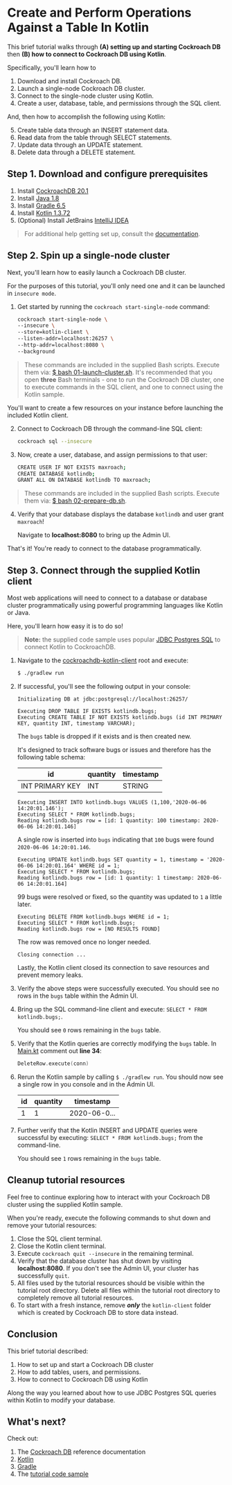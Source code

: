 # Create and Perform Operations Against a Table In Kotlin

This brief tutorial walks through **(A) setting up and starting Cockroach DB** then **(B) how to connect to Cockroach DB using Kotlin**.

Specifically, you'll learn how to

1. Download and install Cockroach DB.
1. Launch a single-node Cockroach DB cluster.
1. Connect to the single-node cluster using Kotlin.
1. Create a user, database, table, and permissions through the SQL client.

And, then how to accomplish the following using Kotlin:

5. Create table data through an INSERT statement data.
1. Read data from the table through SELECT statements.
1. Update data through an UPDATE statement.
1. Delete data through a DELETE statement.

## Step 1. Download and configure prerequisites

1. Install [CockroachDB 20.1](https://www.cockroachlabs.com/docs/stable/install-cockroachdb-mac.html)
1. Install [Java 1.8](https://www.oracle.com/java/technologies/javase-jre8-downloads.html)
1. Install [Gradle 6.5](https://gradle.org/)
1. Install [Kotlin 1.3.72](https://kotlinlang.org/)
1. (Optional) Install JetBrains [IntelliJ IDEA](https://kotlinlang.org/docs/tutorials/getting-started.html)

> For additional help getting set up, consult the [documentation](https://www.cockroachlabs.com/docs/stable/).


## Step 2. Spin up a single-node cluster

Next, you'll learn how to easily launch a Cockroach DB cluster. 

For the purposes of this tutorial, you'll only need one and it can be launched in `insecure mode`.

1. Get started by running the `cockroach start-single-node` command:

    ```bash
    cockroach start-single-node \
    --insecure \
    --store=kotlin-client \
    --listen-addr=localhost:26257 \
    --http-addr=localhost:8080 \
    --background
    ```

> These commands are included in the supplied Bash scripts. Execute them via: [$ bash 01-launch-cluster.sh](./01-launch-cluster.sh).
> It's recommended that you open **three** Bash terminals - one to run the Cockroach DB cluster, one to execute commands in the SQL client, and one to connect using the Kotlin sample.

You'll want to create a few resources on your instance before launching the included Kotlin client.

2. Connect to Cockroach DB through the command-line SQL client:

    ```bash
    cockroach sql --insecure
    ```

3. Now, create a user, database, and assign permissions to that user:

    ```bash
    CREATE USER IF NOT EXISTS maxroach; 
    CREATE DATABASE kotlindb;
    GRANT ALL ON DATABASE kotlindb TO maxroach;
    ```

> These commands are included in the supplied Bash scripts. Execute them via: [$ bash 02-prepare-db.sh](./02-prepare-db.sh).

4. Verify that your database displays the database `kotlindb` and user grant `maxroach`!

    Navigate to **localhost:8080** to bring up the Admin UI.

That's it! You're ready to connect to the database programmatically.

## Step 3. Connect through the supplied Kotlin client

Most web applications will need to connect to a database or database cluster programmatically using powerful programming languages like Kotlin or Java.

Here, you'll learn how easy it is to do so!

> **Note:** the supplied code sample uses popular [JDBC Postgres SQL](https://jdbc.postgresql.org/) to connect Kotlin to CockroachDB.

1. Navigate to the [cockroachdb-kotlin-client](./cockroachdb-kotlin-client) root and execute:

    ```bash
    $ ./gradlew run
    ```

1. If successful, you'll see the following output in your console:

    ```plaintext
    Initializating DB at jdbc:postgresql://localhost:26257/

    Executing DROP TABLE IF EXISTS kotlindb.bugs;   
    Executing CREATE TABLE IF NOT EXISTS kotlindb.bugs (id INT PRIMARY KEY, quantity INT, timestamp VARCHAR);
    ```
    
    The `bugs` table is dropped if it exists and is then created new.

    It's designed to track software bugs or issues  and therefore has the following table schema:

    | id  | quantity  | timestamp  |
    |---|---|---|
    | INT PRIMARY KEY  | INT  | STRING  |

    ```plaintext
    Executing INSERT INTO kotlindb.bugs VALUES (1,100,'2020-06-06 14:20:01.146');
    Executing SELECT * FROM kotlindb.bugs;
    Reading kotlindb.bugs row = [id: 1 quantity: 100 timestamp: 2020-06-06 14:20:01.146]
    ```
    A single row is inserted into `bugs` indicating that `100` bugs were found `2020-06-06 14:20:01.146`.

    ```plaintext
    Executing UPDATE kotlindb.bugs SET quantity = 1, timestamp = '2020-06-06 14:20:01.164' WHERE id = 1;
    Executing SELECT * FROM kotlindb.bugs;
    Reading kotlindb.bugs row = [id: 1 quantity: 1 timestamp: 2020-06-06 14:20:01.164]
    ```
    99 bugs were resolved or fixed, so the quantity was updated to `1` a little later.

    ```plaintext
    Executing DELETE FROM kotlindb.bugs WHERE id = 1;
    Executing SELECT * FROM kotlindb.bugs;
    Reading kotlindb.bugs row = [NO RESULTS FOUND]
    ```
    The row was removed once no longer needed.

    ```plaintext
    Closing connection ...
    ```

    Lastly, the Kotlin client closed its connection to save resources and prevent memory leaks.

1. Verify the above steps were successfully executed. You should see no rows in the `bugs` table within the Admin UI.

1. Bring up the SQL command-line client and execute: `SELECT * FROM kotlindb.bugs;`. 

    You should see `0` rows remaining in the `bugs` table.

1. Verify that the Kotlin queries are correctly modifying the `bugs` table. In [Main.kt](./cockroachdb-kotlin-client/src/main/kotlin/com/cockroachlabs/client/Main.kt) comment out **line 34**:   

    ```kotlin
    DeleteRow.execute(conn)
    ```

1. Rerun the Kotlin sample by calling `$ ./gradlew run`. You should now see a single row in you console and in the Admin UI.

    | id  | quantity  | timestamp  |
    |---|---|---|
    | 1  | 1  | 2020-06-0... |

1. Further verify that the Kotlin INSERT and UPDATE queries were successful by executing: `SELECT * FROM kotlindb.bugs;` from the command-line. 

    You should see `1` rows remaining in the `bugs` table.

## Cleanup tutorial resources

Feel free to continue exploring how to interact with your Cockroach DB cluster using the supplied Kotlin sample.

When you're ready, execute the following commands to shut down and remove your tutorial resources:

1. Close the SQL client terminal.
1. Close the Kotlin client terminal.
1. Execute `cockroach quit --insecure` in the remaining terminal.
1. Verify that the database cluster has shut down by visiting **localhost:8080**. If you don't see the Admin UI, your cluster has successfully `quit`.
1. All files used by the tutorial resources should be visible within the tutorial root directory. Delete all files within the tutorial root directory to completely remove all tutorial resources.
1. To start with a fresh instance, remove ***only*** the `kotlin-client` folder which is created by Cockroach DB to store data instead.

## Conclusion

This brief tutorial described:

1. How to set up and start a Cockroach DB cluster
1. How to add tables, users, and permissions.
2. How to connect to Cockroach DB using Kotlin

Along the way you learned about how to use JDBC Postgres SQL queries within Kotlin to modify your database.

## What's next?

Check out:

1. The [Cockroach DB](https://www.cockroachlabs.com/docs/stable/) reference documentation
1. [Kotlin](https://kotlinlang.org/)
1. [Gradle](https://gradle.org/)
1. The [tutorial code sample](https://github.com/Thoughtscript/cockroachdb-kotlin-client)
